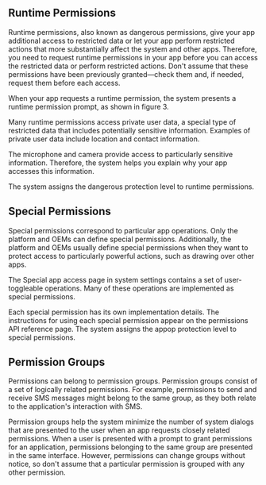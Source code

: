 ## Runtime Permissions
Runtime permissions, also known as dangerous permissions, give your app additional access to restricted data or let your app perform restricted actions that more substantially affect the system and other apps. Therefore, you need to request runtime permissions in your app before you can access the restricted data or perform restricted actions. Don't assume that these permissions have been previously granted—check them and, if needed, request them before each access.

When your app requests a runtime permission, the system presents a runtime permission prompt, as shown in figure 3.

Many runtime permissions access private user data, a special type of restricted data that includes potentially sensitive information. Examples of private user data include location and contact information.

The microphone and camera provide access to particularly sensitive information. Therefore, the system helps you explain why your app accesses this information.

The system assigns the dangerous protection level to runtime permissions.

## Special Permissions
Special permissions correspond to particular app operations. Only the platform and OEMs can define special permissions. Additionally, the platform and OEMs usually define special permissions when they want to protect access to particularly powerful actions, such as drawing over other apps.

The Special app access page in system settings contains a set of user-toggleable operations. Many of these operations are implemented as special permissions.

Each special permission has its own implementation details. The instructions for using each special permission appear on the permissions API reference page. The system assigns the appop protection level to special permissions.

## Permission Groups

Permissions can belong to permission groups. Permission groups consist of a set of logically related permissions. For example, permissions to send and receive SMS messages might belong to the same group, as they both relate to the application's interaction with SMS.

Permission groups help the system minimize the number of system dialogs that are presented to the user when an app requests closely related permissions. When a user is presented with a prompt to grant permissions for an application, permissions belonging to the same group are presented in the same interface. However, permissions can change groups without notice, so don't assume that a particular permission is grouped with any other permission.

